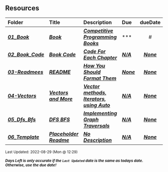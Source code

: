 ## Resources

| Folder | Title | Description | Due | dueDate |  |
|:------|:------|:------|:------|:-----:|-----|
| ***<a href="https://github.com/rugbyprof/4883-Prog-Tech/tree/master/Resources/01_Book">01_Book</a>*** | ***<a href="https://github.com/rugbyprof/4883-Prog-Tech/tree/master/Resources/01_Book"> Book  </a>*** | ***<a href="https://github.com/rugbyprof/4883-Prog-Tech/tree/master/Resources/01_Book"> Competitive Programming Books</a>*** | ***<a href="https://github.com/rugbyprof/4883-Prog-Tech/tree/master/Resources/01_Book">| #  | Name  | Link |</a>*** | ***<a href="https://github.com/rugbyprof/4883-Prog-Tech/tree/master/Resources/01_Book">None</a>*** |  |
| ***<a href="https://github.com/rugbyprof/4883-Prog-Tech/tree/master/Resources/02_Book_Code">02_Book_Code</a>*** | ***<a href="https://github.com/rugbyprof/4883-Prog-Tech/tree/master/Resources/02_Book_Code"> Book Code </a>*** | ***<a href="https://github.com/rugbyprof/4883-Prog-Tech/tree/master/Resources/02_Book_Code"> Code For Each Chapter</a>*** | ***<a href="https://github.com/rugbyprof/4883-Prog-Tech/tree/master/Resources/02_Book_Code">N/A</a>*** | ***<a href="https://github.com/rugbyprof/4883-Prog-Tech/tree/master/Resources/02_Book_Code">None</a>*** |  |
| ***<a href="https://github.com/rugbyprof/4883-Prog-Tech/tree/master/Resources/03-Readmees">03-Readmees</a>*** | ***<a href="https://github.com/rugbyprof/4883-Prog-Tech/tree/master/Resources/03-Readmees"> README </a>*** | ***<a href="https://github.com/rugbyprof/4883-Prog-Tech/tree/master/Resources/03-Readmees"> How You Should Format Them</a>*** | ***<a href="https://github.com/rugbyprof/4883-Prog-Tech/tree/master/Resources/03-Readmees"> None</a>*** | ***<a href="https://github.com/rugbyprof/4883-Prog-Tech/tree/master/Resources/03-Readmees">None</a>*** |  |
| ***<a href="https://github.com/rugbyprof/4883-Prog-Tech/tree/master/Resources/04-Vectors">04-Vectors</a>*** | ***<a href="https://github.com/rugbyprof/4883-Prog-Tech/tree/master/Resources/04-Vectors"> Vectors and More </a>*** | ***<a href="https://github.com/rugbyprof/4883-Prog-Tech/tree/master/Resources/04-Vectors"> Vector methods, Iterators, using Auto</a>*** | ***<a href="https://github.com/rugbyprof/4883-Prog-Tech/tree/master/Resources/04-Vectors">N/A</a>*** | ***<a href="https://github.com/rugbyprof/4883-Prog-Tech/tree/master/Resources/04-Vectors">None</a>*** |  |
| ***<a href="https://github.com/rugbyprof/4883-Prog-Tech/tree/master/Resources/05_Dfs_Bfs">05_Dfs_Bfs</a>*** | ***<a href="https://github.com/rugbyprof/4883-Prog-Tech/tree/master/Resources/05_Dfs_Bfs"> DFS BFS </a>*** | ***<a href="https://github.com/rugbyprof/4883-Prog-Tech/tree/master/Resources/05_Dfs_Bfs"> Implementing Graph Traversals</a>*** | ***<a href="https://github.com/rugbyprof/4883-Prog-Tech/tree/master/Resources/05_Dfs_Bfs">N/A</a>*** | ***<a href="https://github.com/rugbyprof/4883-Prog-Tech/tree/master/Resources/05_Dfs_Bfs">None</a>*** |  |
| ***<a href="https://github.com/rugbyprof/4883-Prog-Tech/tree/master/Resources/06_Template">06_Template</a>*** | ***<a href="https://github.com/rugbyprof/4883-Prog-Tech/tree/master/Resources/06_Template"> Placeholder Readme </a>*** | ***<a href="https://github.com/rugbyprof/4883-Prog-Tech/tree/master/Resources/06_Template"> No Description</a>*** | ***<a href="https://github.com/rugbyprof/4883-Prog-Tech/tree/master/Resources/06_Template">N/A</a>*** | ***<a href="https://github.com/rugbyprof/4883-Prog-Tech/tree/master/Resources/06_Template">None</a>*** |  |

<sup>Last Updated: 2022-08-29 (Mon @ 12:29)</sup> 

<sup>***Days Left is only accurate if the `Last Updated` date is the same as todays date. Otherwise, use the due date!***</sup> 